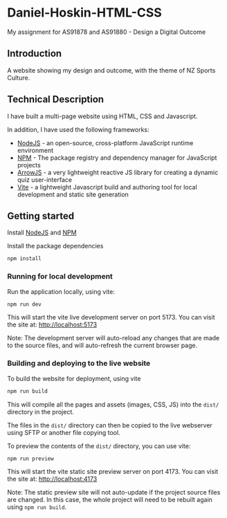 # Daniel-Hoskin-HTML-CSS

My assignment for AS91878 and AS91880 - Design a Digital Outcome

## Introduction

A website showing my design and outcome, with the theme of NZ Sports Culture.

## Technical Description

I have built a multi-page website using HTML, CSS and Javascript.

In addition, I have used the following frameworks:

- [NodeJS](https://nodejs.org/en) - an open-source, cross-platform JavaScript runtime environment
- [NPM](https://www.npmjs.com/) - The package registry and dependency manager for JavaScript projects
- [ArrowJS](https://www.arrow-js.com/) - a very lightweight reactive JS library for creating a dynamic quiz user-interface
- [Vite](https://vitejs.dev/) - a lightweight Javascript build and authoring tool for local development and static site generation

## Getting started

Install [NodeJS](https://nodejs.org/en) and [NPM](https://www.npmjs.com/)

Install the package dependencies

```bash
npm install
```

### Running for local development

Run the application locally, using vite:

```bash
npm run dev
```

This will start the vite live development server on port 5173. You can visit the site at: [http://localhost:5173](http://localhost:5173)

Note: The development server will auto-reload any changes that are made to the source files, and will auto-refresh the current browser page.

### Building and deploying to the live website

To build the website for deployment, using vite

```bash
npm run build
```

This will compile all the pages and assets (images, CSS, JS) into the `dist/` directory in the project.

The files in the `dist/` directory can then be copied to the live webserver using SFTP or another file copying tool.

To preview the contents of the `dist/` directory, you can use vite:

```bash
npm run preview
```

This will start the vite static site preview server on port 4173. You can visit the site at: [http://localhost:4173](http://localhost:4173)

Note: The static preview site will not auto-update if the project source files are changed. In this case, the whole project will need to be rebuilt again using `npm run build`.
